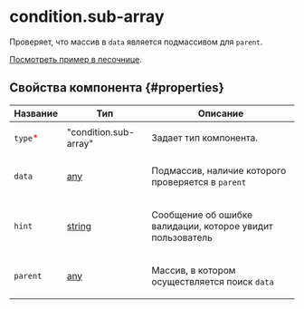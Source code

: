 # condition.sub-array

Проверяет, что массив в `data` является подмассивом для `parent`.

[Посмотреть пример в песочнице](https://clck.ru/T9a4k).

## Свойства компонента {#properties}

| Название                                 | Тип                                                                              | Описание                                                          |
| ---------------------------------------- | -------------------------------------------------------------------------------- | ----------------------------------------------------------------- |
| `type`<span style="color: red">\*</span> | "condition.sub-array"                                                            | <p>Задает тип компонента.</p>                                     |
| `data`                                   | <a class="xref popup-link" href="../concepts/types.dita#types/any">any</a>       | <p>Подмассив, наличие которого проверяется в `parent`</p>         |
| `hint`                                   | <a class="xref popup-link" href="../concepts/types.dita#types/string">string</a> | <p>Сообщение об ошибке валидации, которое увидит пользователь</p> |
| `parent`                                 | <a class="xref popup-link" href="../concepts/types.dita#types/any">any</a>       | <p>Массив, в котором осуществляется поиск `data`</p>              |
